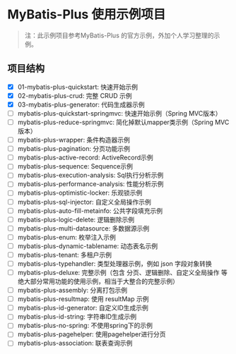 # MyBatis-Plus 使用示例项目

> 注：此示例项目参考MyBatis-Plus 的官方示例，外加个人学习整理的示例。

## 项目结构

- [x] 01-mybatis-plus-quickstart: 快速开始示例
- [x] 02-mybatis-plus-crud: 完整 CRUD 示例
- [x] 03-mybatis-plus-generator: 代码生成器示例
- [ ] mybatis-plus-quickstart-springmvc: 快速开始示例（Spring MVC版本）
- [ ] mybatis-plus-reduce-springmvc: 简化掉默认mapper类示例（Spring MVC版本）
- [ ] mybatis-plus-wrapper: 条件构造器示例
- [ ] mybatis-plus-pagination: 分页功能示例
- [ ] mybatis-plus-active-record: ActiveRecord示例
- [ ] mybatis-plus-sequence: Sequence示例
- [ ] mybatis-plus-execution-analysis: Sql执行分析示例
- [ ] mybatis-plus-performance-analysis: 性能分析示例
- [ ] mybatis-plus-optimistic-locker: 乐观锁示例
- [ ] mybatis-plus-sql-injector: 自定义全局操作示例
- [ ] mybatis-plus-auto-fill-metainfo: 公共字段填充示例
- [ ] mybatis-plus-logic-delete: 逻辑删除示例
- [ ] mybatis-plus-multi-datasource: 多数据源示例
- [ ] mybatis-plus-enum: 枚举注入示例
- [ ] mybatis-plus-dynamic-tablename: 动态表名示例
- [ ] mybatis-plus-tenant: 多租户示例
- [ ] mybatis-plus-typehandler: 类型处理器示例，例如  json 字段对象转换
- [ ] mybatis-plus-deluxe: 完整示例（包含 分页、逻辑删除、自定义全局操作 等绝大部分常用功能的使用示例，相当于大整合的完整示例）
- [ ] mybatis-plus-assembly: 分离打包示例
- [ ] mybatis-plus-resultmap: 使用 resultMap 示例
- [ ] mybatis-plus-id-generator: 自定义ID生成示例
- [ ] mybatis-plus-id-string: 字符串ID生成示例
- [ ] mybatis-plus-no-spring: 不使用spring下的示例
- [ ] mybatis-plus-pagehelper: 使用pagehelper进行分页
- [ ] mybatis-plus-association: 联表查询示例